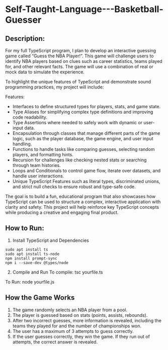 # Self-Taught-Language---Basketball-Guesser

## Description:
For my full TypeScript program, I plan to develop an interactive guessing game called “Guess the NBA Player!”. This game will challenge users to identify NBA players based on clues such as career statistics, teams played for, and other relevant facts. The game will use a combination of real or mock data to simulate the experience.

To highlight the unique features of TypeScript and demonstrate sound programming practices, my project will include:

Features:
- Interfaces to define structured types for players, stats, and game state.
- Type Aliases for simplifying complex type definitions and improving code readability.
- Type Assertions where needed to safely work with dynamic or user-input data.
- Encapsulation through classes that manage different parts of the game logic, such as the player database, the game engine, and user input handling.
- Functions to handle tasks like comparing guesses, selecting random players, and formatting hints.
- Recursion for challenges like checking nested stats or searching through team histories.
- Loops and Conditionals to control game flow, iterate over datasets, and handle user interactions.
- Unique TypeScript Features such as literal types, discriminated unions, and strict null checks to ensure robust and type-safe code.

The goal is to build a fun, educational program that also showcases how TypeScript can be used to structure a complex, interactive application with clarity and safety. This project will help reinforce key TypeScript concepts while producing a creative and engaging final product.

## How to Run:
1. Install TypeScript and Dependencies
```
sudo apt install ts
sudo apt install ts-node
npm install prompt-sync
npm i --save-dev @types/node
```
2. Compile and Run
To compile:
tsc yourfile.ts

To Run:
node yourfile.js

## How the Game Works
1. The game randomly selects an NBA player from a pool.
2. The player is guessed based on stats (points, assists, rebounds).
3. After two incorrect guesses, more information is revealed, including the teams they played for and the number of championships won.
4. The user has a maximum of 3 attempts to guess correctly.
5. If the user guesses correctly, they win the game. If they run out of attempts, the correct answer is revealed.